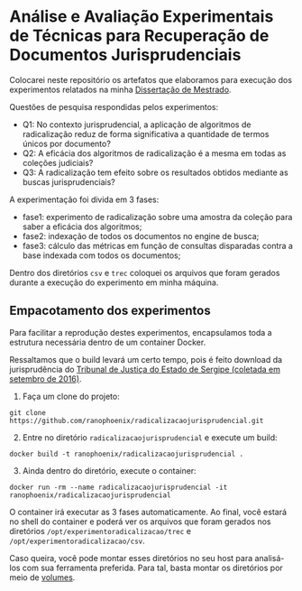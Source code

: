 # Análise e Avaliação Experimentais de Técnicas para Recuperação de Documentos Jurisprudenciais

Colocarei neste repositório os artefatos que elaboramos para execução dos experimentos relatados na minha [Dissertação de Mestrado](https://www.dropbox.com/s/gxx0loacc9rt168/Disserta%C3%A7%C3%A3o.pdf?dl=0).

Questões de pesquisa respondidas pelos experimentos:

* Q1: No contexto jurisprudencial, a aplicação de algoritmos de radicalização reduz de forma significativa a quantidade de termos únicos por documento?
* Q2: A eficácia dos algoritmos de radicalização é a mesma em todas as coleções judiciais?
* Q3: A radicalização tem efeito sobre os resultados obtidos mediante as buscas jurisprudenciais?

A experimentação foi divida em 3 fases:

* fase1: experimento de radicalização sobre uma amostra da coleção para saber a eficácia dos algoritmos;
* fase2: indexação de todos os documentos no engine de busca;
* fase3: cálculo das métricas em função de consultas disparadas contra a base indexada com todos os documentos;

Dentro dos diretórios `csv` e `trec` coloquei os arquivos que foram gerados durante a execução do experimento em minha máquina.

## Empacotamento dos experimentos

Para facilitar a reprodução destes experimentos, encapsulamos toda a estrutura necessária dentro de um container Docker. 

Ressaltamos que o build levará um certo tempo, pois é feito download da jurisprudência do [Tribunal de Justiça do Estado de Sergipe (coletada em setembro de 2016)](https://osf.io/as8uv/).

1. Faça um clone do projeto:

```
git clone https://github.com/ranophoenix/radicalizacaojurisprudencial.git
```

2. Entre no diretório `radicalizacaojurisprudencial` e execute um build:

```
docker build -t ranophoenix/radicalizacaojurisprudencial .
```

3. Ainda dentro do diretório, execute o container:

```
docker run -rm --name radicalizacaojurisprudencial -it ranophoenix/radicalizacaojurisprudencial
```

O container irá executar as 3 fases automaticamente. Ao final, você estará no shell do container e poderá ver os arquivos que foram gerados nos diretórios `/opt/experimentoradicalizacao/trec` e `/opt/experimentoradicalizacao/csv`.

Caso queira, você pode montar esses diretórios no seu host para analisá-los com sua ferramenta preferida. Para tal, basta montar os diretórios por meio de [volumes](https://docs.docker.com/engine/admin/volumes/volumes/).

